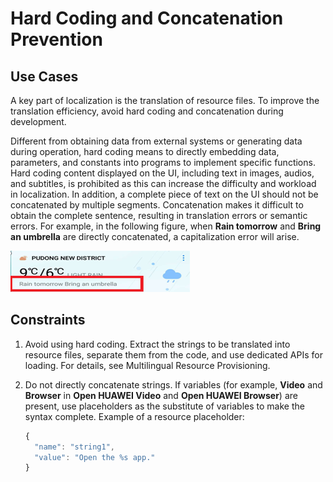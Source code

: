 # Hard Coding and Concatenation Prevention

## Use Cases

A key part of localization is the translation of resource files. To improve the translation efficiency, avoid hard coding and concatenation during development.

Different from obtaining data from external systems or generating data during operation, hard coding means to directly embedding data, parameters, and constants into programs to implement specific functions. Hard coding content displayed on the UI, including text in images, audios, and subtitles, is prohibited as this can increase the difficulty and workload in localization. In addition, a complete piece of text on the UI should not be concatenated by multiple segments. Concatenation makes it difficult to obtain the complete sentence, resulting in translation errors or semantic errors. For example, in the following figure, when **Rain tomorrow** and **Bring an umbrella** are directly concatenated, a capitalization error will arise.

![zh-cn_image_0000001784263061](figures/zh-cn_image_0000001784263061.png)

## Constraints

1. Avoid using hard coding. Extract the strings to be translated into resource files, separate them from the code, and use dedicated APIs for loading. For details, see Multilingual Resource Provisioning.

2. Do not directly concatenate strings. If variables (for example, **Video** and **Browser** in **Open HUAWEI Video** and **Open HUAWEI Browser**) are present, use placeholders as the substitute of variables to make the syntax complete.
   Example of a resource placeholder:

   ```ts
   {
     "name": "string1",
     "value": "Open the %s app."
   }
   ```
